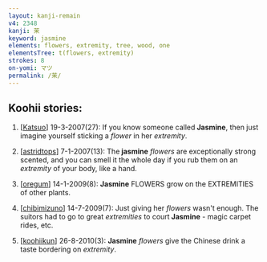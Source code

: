 ```yaml
---
layout: kanji-remain
v4: 2348
kanji: 茉
keyword: jasmine
elements: flowers, extremity, tree, wood, one
elementsTree: t(flowers, extremity)
strokes: 8
on-yomi: マツ
permalink: /茉/
---
```


## Koohii stories: 

1) [<a href="http://kanji.koohii.com/profile/Katsuo">Katsuo</a>] 19-3-2007(27): If you know someone called<strong> Jasmine</strong>, then just imagine yourself sticking a <em>flower</em> in her <em>extremity</em>.

2) [<a href="http://kanji.koohii.com/profile/astridtops">astridtops</a>] 7-1-2007(13): The<strong> jasmine</strong> <em>flowers</em> are exceptionally strong scented, and you can smell it the whole day if you rub them on an <em>extremity</em> of your body, like a hand.

3) [<a href="http://kanji.koohii.com/profile/oregum">oregum</a>] 14-1-2009(8): <strong>Jasmine</strong> FLOWERS grow on the EXTREMITIES of other plants.

4) [<a href="http://kanji.koohii.com/profile/chibimizuno">chibimizuno</a>] 14-7-2009(7): Just giving her <em>flowers</em> wasn&#039;t enough. The suitors had to go to great <em>extremities</em> to court<strong> Jasmine</strong> - magic carpet rides, etc.

5) [<a href="http://kanji.koohii.com/profile/koohiikun">koohiikun</a>] 26-8-2010(3): <strong>Jasmine</strong> <em>flowers</em> give the Chinese drink a taste bordering on <em>extremity</em>.

